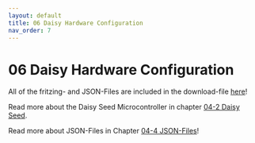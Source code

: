 ```yaml
---
layout: default
title: 06 Daisy Hardware Configuration
nav_order: 7
---
```


# 06 Daisy Hardware Configuration

All of the fritzing- and JSON-Files are included in the download-file <a href="{{ site.baseurl }}/assets/pd-patches/pd-examples.zip" download>here</a>!

Read more about the Daisy Seed Microcontroller in chapter [04-2 Daisy Seed]({{site.baseurl}}/chapter-04/04-2-daisy-seed).

Read more about JSON-Files in Chapter [04-4 JSON-Files]({{site.baseurl}}/chapter-04/04-4-json-file)! 
